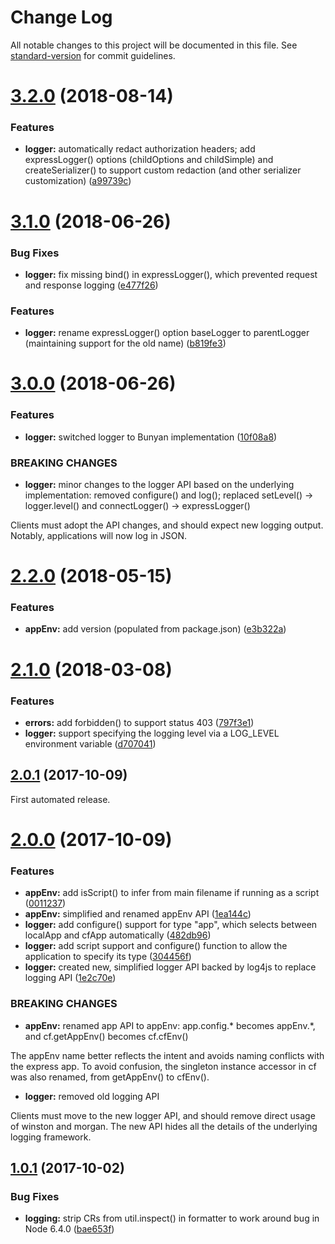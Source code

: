 # Change Log

All notable changes to this project will be documented in this file. See [standard-version](https://github.com/conventional-changelog/standard-version) for commit guidelines.

<a name="3.2.0"></a>
# [3.2.0](https://github.com/ibm-garage/node-garage-utils/compare/v3.1.0...v3.2.0) (2018-08-14)


### Features

* **logger:** automatically redact authorization headers; add expressLogger() options (childOptions and childSimple) and createSerializer() to support custom redaction (and other serializer customization) ([a99739c](https://github.com/ibm-garage/node-garage-utils/commit/a99739c))



<a name="3.1.0"></a>
# [3.1.0](https://github.com/ibm-garage/node-garage-utils/compare/v3.0.0...v3.1.0) (2018-06-26)


### Bug Fixes

* **logger:** fix missing bind() in expressLogger(), which prevented request and response logging ([e477f26](https://github.com/ibm-garage/node-garage-utils/commit/e477f26))


### Features

* **logger:** rename expressLogger() option baseLogger to parentLogger (maintaining support for the old name) ([b819fe3](https://github.com/ibm-garage/node-garage-utils/commit/b819fe3))



<a name="3.0.0"></a>
# [3.0.0](https://github.com/ibm-garage/node-garage-utils/compare/v2.2.0...v3.0.0) (2018-06-26)


### Features

* **logger:** switched logger to Bunyan implementation ([10f08a8](https://github.com/ibm-garage/node-garage-utils/commit/10f08a8))


### BREAKING CHANGES

* **logger:** minor changes to the logger API based on the underlying implementation: removed configure() and log(); replaced setLevel() -> logger.level() and connectLogger() -> expressLogger()

Clients must adopt the API changes, and should expect new logging output. Notably, applications will now log in JSON.



<a name="2.2.0"></a>
# [2.2.0](https://github.com/ibm-garage/node-garage-utils/compare/v2.1.0...v2.2.0) (2018-05-15)


### Features

* **appEnv:** add version (populated from package.json) ([e3b322a](https://github.com/ibm-garage/node-garage-utils/commit/e3b322a))



<a name="2.1.0"></a>
# [2.1.0](https://github.com/ibm-garage/node-garage-utils/compare/v2.0.1...v2.1.0) (2018-03-08)


### Features

* **errors:** add forbidden() to support status 403 ([797f3e1](https://github.com/ibm-garage/node-garage-utils/commit/797f3e1))
* **logger:** support specifying the logging level via a LOG_LEVEL environment variable ([d707041](https://github.com/ibm-garage/node-garage-utils/commit/d707041))



<a name="2.0.1"></a>
## [2.0.1](https://github.com/ibm-garage/node-garage-utils/compare/v2.0.0...v2.0.1) (2017-10-09)


First automated release.


<a name="2.0.0"></a>
# [2.0.0](https://github.com/ibm-garage/node-garage-utils/compare/v1.0.1...v2.0.0) (2017-10-09)


### Features

* **appEnv:** add isScript() to infer from main filename if running as a script ([0011237](https://github.com/ibm-garage/node-garage-utils/commit/0011237))
* **appEnv:** simplified and renamed appEnv API ([1ea144c](https://github.com/ibm-garage/node-garage-utils/commit/1ea144c))
* **logger:** add configure() support for type "app", which selects between localApp and cfApp automatically ([482db96](https://github.com/ibm-garage/node-garage-utils/commit/482db96))
* **logger:** add script support and configure() function to allow the application to specify its type ([304456f](https://github.com/ibm-garage/node-garage-utils/commit/304456f))
* **logger:** created new, simplified logger API backed by log4js to replace logging API ([1e2c70e](https://github.com/ibm-garage/node-garage-utils/commit/1e2c70e))


### BREAKING CHANGES

* **appEnv:** renamed app API to appEnv: app.config.* becomes appEnv.*, and cf.getAppEnv() becomes cf.cfEnv()

The appEnv name better reflects the intent and avoids naming conflicts with the express app. To avoid confusion, the singleton instance accessor in cf was also renamed, from getAppEnv() to cfEnv().
* **logger:** removed old logging API

Clients must move to the new logger API, and should remove direct usage of winston and morgan. The new API hides all the details of the underlying logging framework.


<a name="1.0.1"></a>
## [1.0.1](https://github.com/ibm-garage/node-garage-utils/compare/v1.0.0...v1.0.1) (2017-10-02)


### Bug Fixes

* **logging:** strip CRs from util.inspect() in formatter to work around bug in Node 6.4.0 ([bae653f](https://github.com/ibm-garage/node-garage-utils/commit/bae653f))
